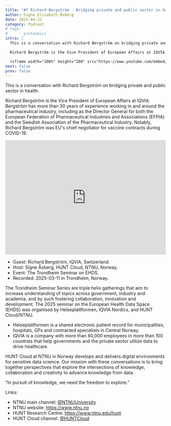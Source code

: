 ```yaml
---
title: "#7 Richard Bergström - Bridging private and public sector in health - NTNU | HUNT Cloud"
author: Signe Elisabeth Åsberg
date: 2025-04-22
category: Podcast
# tags:
#     - proteomics
intro: |
  This is a conversation with Richard Bergström on bridging private and public sector in health.

  Richard Bergström is the Vice President of European Affairs at IQVIA. Bergström has more than 30 years of experience working in and around the pharmaceutical industry, including as the Director General for both the European Federation of Pharmaceutical Industries and Associations (EFPIA) and the Swedish Association of the Pharmaceutical Industry. Notably, Richard Bergström was EU's chief negotiator for vaccine contracts during COVID-19.

  <iframe width="100%" height="280" src="https://www.youtube.com/embed/rpHQlzJkROA" title="YouTube video player" frameborder="0" allow="accelerometer; autoplay; clipboard-write; encrypted-media; gyroscope; picture-in-picture; web-share" referrerpolicy="strict-origin-when-cross-origin" allowfullscreen></iframe>
next: false
prev: false
---
```


<PostDetail>

This is a conversation with Richard Bergström on bridging private and public sector in health.

Richard Bergström is the Vice President of European Affairs at IQVIA. Bergström has more than 30 years of experience working in and around the pharmaceutical industry, including as the Director General for both the European Federation of Pharmaceutical Industries and Associations (EFPIA) and the Swedish Association of the Pharmaceutical Industry. Notably, Richard Bergström was EU's chief negotiator for vaccine contracts during COVID-19.

<iframe width="100%" height="360" src="https://www.youtube.com/embed/rpHQlzJkROA" title="YouTube video player" frameborder="0" allow="accelerometer; autoplay; clipboard-write; encrypted-media; gyroscope; picture-in-picture; web-share" referrerpolicy="strict-origin-when-cross-origin" allowfullscreen></iframe>

- Guest: Richard Bergström, IQVIA, Switzerland.
- Host: Signe Åsberg, HUNT Cloud, NTNU, Norway.
- Event: The Trondheim Seminar on EHDS.
- Recorded: 2025-03-11 in Trondheim, Norway.

The Trondheim Seminar Series are triple helix gatherings that aim to increase understanding of topics across government, industry and academia, and by such fostering collaboration, innovation and development. The 2025 seminar on the European Health Data Space (EHDS) was organised by Helseplattformen, IQVIA Nordics, and HUNT Cloud/NTNU.

- Helseplattformen is a shared electronic patient record for municipalities, hospitals, GPs and contracted specialists in Central Norway.
- IQVIA is a company with more than 80,000 employees in more than 100 countries that help governments and the private sector utilize data to drive healthcare.

HUNT Cloud at NTNU in Norway develops and delivers digital environments for sensitive data science. Our mission with these conversations is to bring together perspectives that explore the intersections of knowledge, collaboration and creativity to advance knowledge from data.

“In pursuit of knowledge, we need the freedom to explore.”

Links:

- NTNU main channel: [@NTNUUniversity](https://www.youtube.com/@NTNUUniversity)
- NTNU website: https://www.ntnu.no
- HUNT Research Centre: https://www.ntnu.edu/hunt
- HUNT Cloud channel: [@HUNTCloud](https://www.youtube.com/@HUNTCloud)

</PostDetail>
